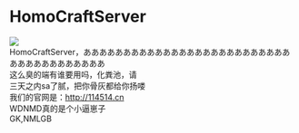 # HomoCraftServer

![](http://114514.cn/yjsp.jpeg)<br>
HomoCraftServer，ああああああああああああああああああああああああああああああああああああああ<br>
这么臭的端有谁要用吗，化粪池，请<br>
三天之内sa了腻，把你骨灰都给你扬喽<br>
我们的官网是：http://114514.cn<br>
WDNMD真的是个小逼崽子<br>
GK,NMLGB<br>
